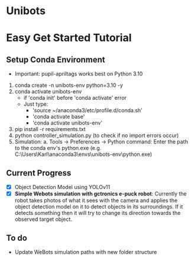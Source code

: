 # Unibots

# Easy Get Started Tutorial

## Setup Conda Environment
- Important: pupil-apriltags works best on Python 3.10
1) conda create -n unibots-env python=3.10 -y
2) conda activate unibots-env
    - if 'conda init' before 'conda activate' error
    - Just type:
        - 'source ~/anaconda3/etc/profile.d/conda.sh' 
        - 'conda activate base'
        - 'conda activate unibots-env'
3) pip install -r requirements.txt
4) python controller_simulation.py (to check if no import errors occur)
5) Simulation:
    a. Tools -> Preferences -> Python command: Enter the path to the conda env's python.exe (e.g. C:\Users\Karl\anaconda3\envs\unibots-env\python.exe)


## Current Progress

- [x] Object Detection Model using YOLOv11
- [x] **Simple Webots simulation with gctronics e-puck robot**: Currently the robot takes photos of what it sees with the camera and applies the object detection model on it to detect objects in its surroundings. If it detects something then it will try to change its direction towards the observed target object.

## To do

- Update WeBots simulation paths with new folder structure
